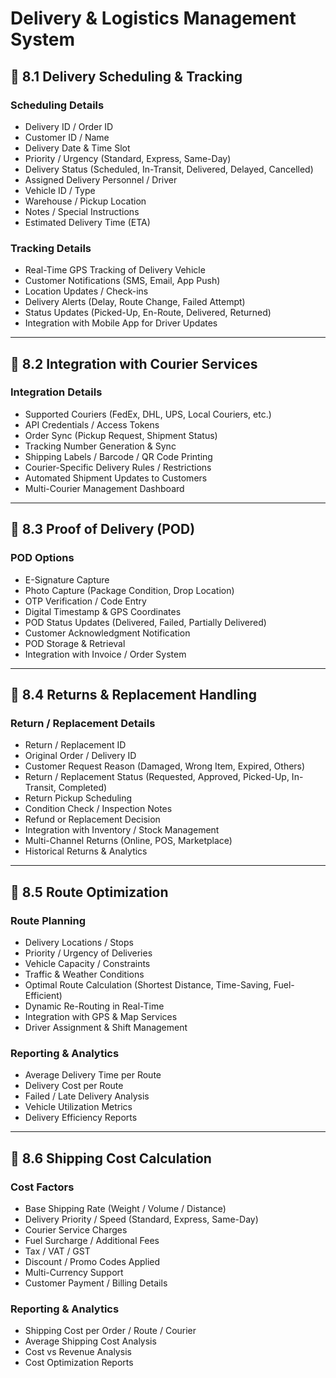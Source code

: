 # Delivery & Logistics Management System

## 🔹 8.1 Delivery Scheduling & Tracking

### Scheduling Details
- Delivery ID / Order ID
- Customer ID / Name
- Delivery Date & Time Slot
- Priority / Urgency (Standard, Express, Same-Day)
- Delivery Status (Scheduled, In-Transit, Delivered, Delayed, Cancelled)
- Assigned Delivery Personnel / Driver
- Vehicle ID / Type
- Warehouse / Pickup Location
- Notes / Special Instructions
- Estimated Delivery Time (ETA)

### Tracking Details
- Real-Time GPS Tracking of Delivery Vehicle
- Customer Notifications (SMS, Email, App Push)
- Location Updates / Check-ins
- Delivery Alerts (Delay, Route Change, Failed Attempt)
- Status Updates (Picked-Up, En-Route, Delivered, Returned)
- Integration with Mobile App for Driver Updates

---

## 🔹 8.2 Integration with Courier Services

### Integration Details
- Supported Couriers (FedEx, DHL, UPS, Local Couriers, etc.)
- API Credentials / Access Tokens
- Order Sync (Pickup Request, Shipment Status)
- Tracking Number Generation & Sync
- Shipping Labels / Barcode / QR Code Printing
- Courier-Specific Delivery Rules / Restrictions
- Automated Shipment Updates to Customers
- Multi-Courier Management Dashboard

---

## 🔹 8.3 Proof of Delivery (POD)

### POD Options
- E-Signature Capture
- Photo Capture (Package Condition, Drop Location)
- OTP Verification / Code Entry
- Digital Timestamp & GPS Coordinates
- POD Status Updates (Delivered, Failed, Partially Delivered)
- Customer Acknowledgment Notification
- POD Storage & Retrieval
- Integration with Invoice / Order System

---

## 🔹 8.4 Returns & Replacement Handling

### Return / Replacement Details
- Return / Replacement ID
- Original Order / Delivery ID
- Customer Request Reason (Damaged, Wrong Item, Expired, Others)
- Return / Replacement Status (Requested, Approved, Picked-Up, In-Transit, Completed)
- Return Pickup Scheduling
- Condition Check / Inspection Notes
- Refund or Replacement Decision
- Integration with Inventory / Stock Management
- Multi-Channel Returns (Online, POS, Marketplace)
- Historical Returns & Analytics

---

## 🔹 8.5 Route Optimization

### Route Planning
- Delivery Locations / Stops
- Priority / Urgency of Deliveries
- Vehicle Capacity / Constraints
- Traffic & Weather Conditions
- Optimal Route Calculation (Shortest Distance, Time-Saving, Fuel-Efficient)
- Dynamic Re-Routing in Real-Time
- Integration with GPS & Map Services
- Driver Assignment & Shift Management

### Reporting & Analytics
- Average Delivery Time per Route
- Delivery Cost per Route
- Failed / Late Delivery Analysis
- Vehicle Utilization Metrics
- Delivery Efficiency Reports

---

## 🔹 8.6 Shipping Cost Calculation

### Cost Factors
- Base Shipping Rate (Weight / Volume / Distance)
- Delivery Priority / Speed (Standard, Express, Same-Day)
- Courier Service Charges
- Fuel Surcharge / Additional Fees
- Tax / VAT / GST
- Discount / Promo Codes Applied
- Multi-Currency Support
- Customer Payment / Billing Details

### Reporting & Analytics
- Shipping Cost per Order / Route / Courier
- Average Shipping Cost Analysis
- Cost vs Revenue Analysis
- Cost Optimization Reports

